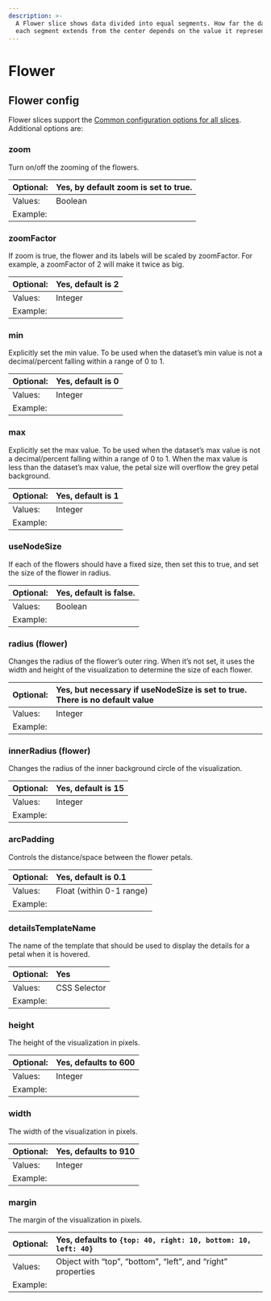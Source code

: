 ```yaml
---
description: >-
  A Flower slice shows data divided into equal segments. How far the data in
  each segment extends from the center depends on the value it represents.
---
```


# Flower

## Flower config

Flower slices support the [Common configuration options for all slices](https://docs.juiceboxdata.com/projects/juicebox/topics/juicebox_reference/slices/common_configuration.html). Additional options are:

### zoom

Turn on/off the zooming of the flowers.

| Optional: | Yes, by default zoom is set to true. |
| :--- | :--- |
| Values: | Boolean |
| Example: |  |

### zoomFactor

If zoom is true, the flower and its labels will be scaled by zoomFactor. For example, a zoomFactor of 2 will make it twice as big.

| Optional: | Yes, default is 2 |
| :--- | :--- |
| Values: | Integer |
| Example: |  |

### min

Explicitly set the min value. To be used when the dataset’s min value is not a decimal/percent falling within a range of 0 to 1.

| Optional: | Yes, default is 0 |
| :--- | :--- |
| Values: | Integer |
| Example: |  |

### max

Explicitly set the max value. To be used when the dataset’s max value is not a decimal/percent falling within a range of 0 to 1. When the max value is less than the dataset’s max value, the petal size will overflow the grey petal background.

| Optional: | Yes, default is 1 |
| :--- | :--- |
| Values: | Integer |
| Example: |  |

### useNodeSize

If each of the flowers should have a fixed size, then set this to true, and set the size of the flower in radius.

| Optional: | Yes, default is false. |
| :--- | :--- |
| Values: | Boolean |
| Example: |  |

### radius \(flower\)

Changes the radius of the flower’s outer ring. When it’s not set, it uses the width and height of the visualization to determine the size of each flower.

| Optional: | Yes, but necessary if useNodeSize is set to true. There is no default value |
| :--- | :--- |
| Values: | Integer |
| Example: |  |

### innerRadius \(flower\)

Changes the radius of the inner background circle of the visualization.

| Optional: | Yes, default is 15 |
| :--- | :--- |
| Values: | Integer |
| Example: |  |

### arcPadding

Controls the distance/space between the flower petals.

| Optional: | Yes, default is 0.1 |
| :--- | :--- |
| Values: | Float \(within 0-1 range\) |
| Example: |  |

### detailsTemplateName

The name of the template that should be used to display the details for a petal when it is hovered.

| Optional: | Yes |
| :--- | :--- |
| Values: | CSS Selector |
| Example: |  |

### height

The height of the visualization in pixels.

| Optional: | Yes, defaults to 600 |
| :--- | :--- |
| Values: | Integer |
| Example: |  |

### width

The width of the visualization in pixels.

| Optional: | Yes, defaults to 910 |
| :--- | :--- |
| Values: | Integer |
| Example: |  |

### margin

The margin of the visualization in pixels.

| Optional: | Yes, defaults to `{top: 40, right: 10, bottom: 10, left: 40}` |
| :--- | :--- |
| Values: | Object with “top”, “bottom”, “left”, and “right” properties |
| Example: |  |

